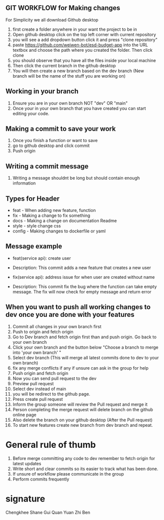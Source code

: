 ## GIT WORKFLOW for Making changes

For Simplicity we all download Github desktop

1. first create a folder anywhere in your want the project to be in
2. Open github desktop click on the top left corner with current repository
3. you will see a add dropdown button click it and press "clone repository"
4. paste https://github.com/weiwen-bot/esd-budget-app into the URL textbox and choose the path where you created the folder. Then click clone
5. you should observe that you have all the files inside your local machine
6. Then click the current branch in the github desktop
7. You will then create a new branch based on the dev branch (New branch will be the name of the stuff you are working on)

## Working in your branch

1. Ensure you are in your own branch NOT "dev" OR "main"
2. Once your in your own branch that you have created you can start editing your code.

## Making a commit to save your work

1. Once you finish a function or want to save
2. go to github desktop and click commit
3. Push origin

## Writing a commit message

1. Writing a message shouldnt be long but should contain enough information

## Types for Header

- feat - When adding new feature, function
- fix - Making a change to fix something
- docs - Making a change on documentation Readme
- style - style change css
- config - Making changes to dockerfile or yaml

## Message example

- feat(service api): create user
- Description: This commit adds a new feature that creates a new user

- fix(service api): address issue for when user are created without name
- Description: This commit fix the bug where the function can take empty message. The fix will now check for empty message and return error

## When you want to push all working changes to dev once you are done with your features

1. Commit all changes in your own branch first
2. Push to origin and fetch origin
3. Go to Dev branch and fetch origin first than and push origin. Go back to your own branch
4. Click your own branch and the button below "Choose a branch to merge into 'your own branch' "
5. Select dev branch (This will merge all latest commits done to dev to your own branch)
6. fix any merge conflicts if any if unsure can ask in the group for help
7. Push origin and fetch origin
8. Now you can send pull request to the dev
9. Preview pull request
10. Select dev instead of main
11. you will be redirect to the github page.
12. Press create pull request
13. Inform the group someone will review the Pull request and merge it
14. Person completing the merge request will delete branch on the github online page
15. Also delete the branch on your github desktop (After the Pull request)
16. To start new features create new branch from dev branch and repeat.

# General rule of thumb

1. Before merge committing any code to dev remember to fetch origin for latest updates
2. Write short and clear commits so its easier to track what has been done.
3. If unsure of workflow please communicate in the group
4. Perform commits frequently

# signature

Chengkhee
Shane
Gui Quan
Yuan Zhi 
Ben